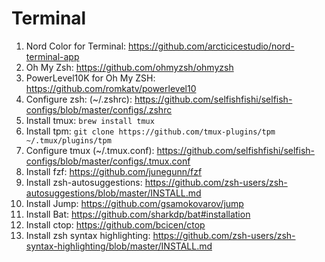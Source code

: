# Terminal
1. Nord Color for Terminal: https://github.com/arcticicestudio/nord-terminal-app 
2. Oh My Zsh: https://github.com/ohmyzsh/ohmyzsh
3. PowerLevel10K for Oh My ZSH: https://github.com/romkatv/powerlevel10
3. Configure zsh: (~/.zshrc): https://github.com/selfishfishi/selfish-configs/blob/master/configs/.zshrc
4. Install tmux: `brew install tmux`
5. Install tpm: `git clone https://github.com/tmux-plugins/tpm ~/.tmux/plugins/tpm`
6. Configure tmux (~/.tmux.conf): https://github.com/selfishfishi/selfish-configs/blob/master/configs/.tmux.conf
7. Install fzf: https://github.com/junegunn/fzf
8. Install zsh-autosuggestions: https://github.com/zsh-users/zsh-autosuggestions/blob/master/INSTALL.md
9. Install Jump: https://github.com/gsamokovarov/jump
10. Install Bat: https://github.com/sharkdp/bat#installation
11. Install ctop: https://github.com/bcicen/ctop
12. Install zsh syntax highlighting: https://github.com/zsh-users/zsh-syntax-highlighting/blob/master/INSTALL.md
